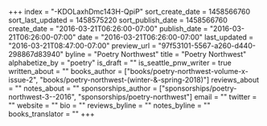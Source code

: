 +++
index = "-KDOLaxhDmc143H-QpiP"
sort_create_date = 1458566760
sort_last_updated = 1458575220
sort_publish_date = 1458566760
create_date = "2016-03-21T06:26:00-07:00"
publish_date = "2016-03-21T06:26:00-07:00"
date = "2016-03-21T06:26:00-07:00"
last_updated = "2016-03-21T08:47:00-07:00"
preview_url = "97f53101-5567-a260-d440-298867d83940"
byline = "Poetry Northwest"
title = "Poetry Northwest"
alphabetize_by = "poetry"
is_draft = ""
is_seattle_pnw_writer = true
written_about = ""
books_author = ["books/poetry-northwest-volume-x-issue-2", "books/poetry-northwest-(winter-&-spring-2018)"]
reviews_about = ""
notes_about = ""
sponsorships_author = ["sponsorships/poetry-northwest-3--2016", "sponsorships/poetry-northwest"]
email = ""
twitter = ""
website = ""
bio = ""
reviews_byline = ""
notes_byline = ""
books_translator = ""
+++
